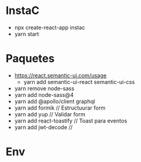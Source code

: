 # InstaC
- npx create-react-app instac
- yarn start

# Paquetes
- https://react.semantic-ui.com/usage
    - yarn add semantic-ui-react semantic-ui-css
- yarn remove node-sass
- yarn add node-sass@4
- yarn add @apollo/client graphql
- yarn add formik   // Estructuurar form
- yarn add yup      // Validar form
- yarn add react-toastify   // Toast para eventos
- yarn add jwt-decode       // 

# Env